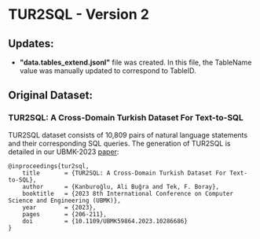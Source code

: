 # TUR2SQL - Version 2

## Updates:
- **"data.tables_extend.jsonl"** file was created. In this file, the TableName value was manually updated to correspond to TableID.

## Original Dataset:
### TUR2SQL: A Cross-Domain Turkish Dataset For Text-to-SQL

TUR2SQL dataset consists of 10,809 pairs of natural language statements and their corresponding SQL queries. The generation of TUR2SQL is detailed in our UBMK-2023 [paper](https://ieeexplore.ieee.org/abstract/document/10286686):

	@inproceedings{tur2sql,
	    title     	= {TUR2SQL: A Cross-Domain Turkish Dataset For Text-to-SQL},
	    author    	= {Kanburoğlu, Ali Buğra and Tek, F. Boray},
	    booktitle   = {2023 8th International Conference on Computer Science and Engineering (UBMK)},
	    year      	= {2023},
	    pages       = {206-211},
	    doi         = {10.1109/UBMK59864.2023.10286686}
	} 
